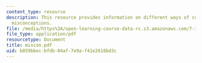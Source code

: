 ```yaml
---
content_type: resource
description: This resource provides information on different ways of confronting student
  misconceptions.
file: /media/https%3A/open-learning-course-data-rc.s3.amazonaws.com/7-391-concept-centered-teaching-spring-2006/b059bbecbfdb04af7e9af41e2618bd3c_miscon.pdf
file_type: application/pdf
resourcetype: Document
title: miscon.pdf
uid: b059bbec-bfdb-04af-7e9a-f41e2618bd3c
---
```

